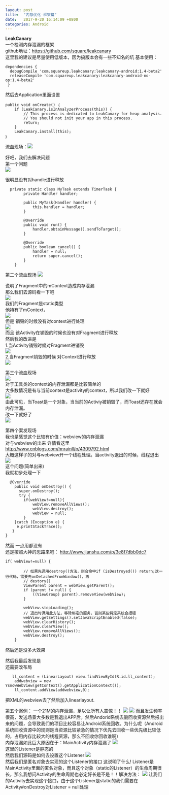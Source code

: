 ```yaml
---
layout: post
title:  "内存优化-框架篇"
date:   2017-9-20 16:14:09 +0800
categories: Android
---
```

**LeakCanary**  
一个检测内存泄漏的框架  
github地址：https://github.com/square/leakcanary  
这里我的建议是尽量使用低版本，因为搞版本会有一些不知名的坑
基本使用：

    dependencies {
      debugCompile 'com.squareup.leakcanary:leakcanary-android:1.4-beta2'
      releaseCompile 'com.squareup.leakcanary:leakcanary-android-no-op:1.4-beta2'
     }
    
然后去Application里面设置

    public void onCreate() ｛
		if (LeakCanary.isInAnalyzerProcess(this)) {
            // This process is dedicated to LeakCanary for heap analysis.
            // You should not init your app in this process.
            return;
        }
        LeakCanary.install(this);
    ｝

流血现场：![](https://i.imgur.com/sNZGyWt.png)

好吧，我们去解决问题  
第一个问题  
![](https://i.imgur.com/lPlDi6B.png)

很明显没有对handle进行释放  

      private static class MyTask extends TimerTask {
            private Handler handler;

            public MyTask(Handler handler) {
                this.handler = handler;
            }

            @Override
            public void run() {
                handler.obtainMessage().sendToTarget();
            }

            @Override
            public boolean cancel() {
                handler = null;
                return super.cancel();
            }
        }


第二个流血现场    ![](https://i.imgur.com/ASgTvdS.png)

说明了Fragment中的mContext造成内存泄漏  
那么我们去源码看一下吧  
![](https://i.imgur.com/KPE0RKG.png)  
我们的Fragment是static类型  
他持有了mContext，  
![](https://i.imgur.com/eDdp8DG.png)  
但是 销毁的时候没有对context进行处理      
![](https://i.imgur.com/KCfaEiE.png)  
而且 该Activity在销毁的时候也没有对Fragment进行释放  
然后我的改进是  
1.当Activity销毁时候对Fragment进销毁  
![](https://i.imgur.com/mKl936V.png)  
2.当Fragment销毁的时候 对Context进行释放  
![](https://i.imgur.com/jIwzIRB.png)  





第三个流血现场  
![](https://i.imgur.com/qOutGzk.png)  
对于工具类的context的内存泄漏都是比较简单的  
大多数情况是有与当前context是activity的context，所以我们改一下就好  
![](https://i.imgur.com/pB8012k.png)  
由此可见，当Toast是一个对象，当当前的Activiy被销毁了，而Toast还存在就会内存泄漏。  
改一下就好了    
![](https://i.imgur.com/pDKV8t3.png)  


第四个案发现场  
我也是感觉这个比较有价值：webview的内存泄漏  
对与webview的出来 详情看这里 http://www.cnblogs.com/hnrainll/p/4309792.html  
大概这样子的对与webview开一个线程处理。当activity退出的时候，线程退出  
![](https://i.imgur.com/i4gW5Ob.png)  
这个问题(简单出来)  
我就初步处理一下  
     
      @Override
        public void onDestroy() {
          super.onDestroy();
          try {
            if(webView!=null){
                webView.removeAllViews();
                webView.destroy();
                webView = null;
            }
        }catch (Exception e) {
         e.printStackTrace();
       }
    }
然而 一点用都没有  
还是按照大神的思路来吧：  http://www.jianshu.com/p/3e8f7dbb0dc7  
    
    if( webView!=null) {

            // 如果先调用destroy()方法，则会命中if (isDestroyed()) return;这一行代码，需要先onDetachedFromWindow()，再
            // destory()
            ViewParent parent = webView.getParent();
            if (parent != null) {
                ((ViewGroup) parent).removeView(webView);
            }

            webView.stopLoading();
            // 退出时调用此方法，移除绑定的服务，否则某些特定系统会报错
            webView.getSettings().setJavaScriptEnabled(false);
            webView.clearHistory();
            webView.clearView();
            webView.removeAllViews();
            webView.destroy();
        }

  然后还是没多大效果  

  然后我最后发现是  
  还需要改布局  
    
       ll_content = (LinearLayout) view.findViewById(R.id.ll_content);
        addwebview = new YsnowWebView(getContext().getApplicationContext());
        ll_content.addView(addwebview,0);

把XML的webview去了然后加入linearlayout.  


第五个案例：
一个21M的内存泄漏，足以让所有人震惊！！
![](https://i.imgur.com/QLRwAIU.png)
![](https://i.imgur.com/QGawhIF.png)
而且发生频率很高，发送场景大多数是我退出APP后。然后Andorid系统去删回收资源然后报出来的问题，会导致我们的项目比较容易让Android系统回收。为什么呢（Android系统回收资源中的规则是当资源比较紧急的情况下优先去回收一些优先级比较低的，占用内存比较大的线程资源，那么不回收你回收谁啊）  
内存泄漏如此巨大原因在于：MainActivity内存泄漏了
![](https://i.imgur.com/UqWLJ4f.png)  
这里的Listener是静态的  
然后我们源码是如何去设置这个Listener
![](https://i.imgur.com/NNa70il.png)  
然后我们是匿名对象去实现的这个Listener的接口
这说明了什么!
Listener是MainActivity里面的匿名对象，而且这个对象（static的Listener）的生命周期很长，那么我想问Activity的生命周期也必定好长是不是！！解决方法：
![](https://i.imgur.com/Eh4Iz6P.png)
让我们的Activity去实现这个接口，由于这个Listener是static的我们需要在Activity#onDestroy对Listener = null处理
